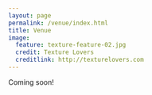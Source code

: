 ```yaml
---
layout: page
permalink: /venue/index.html
title: Venue
image:
  feature: texture-feature-02.jpg
  credit: Texture Lovers
  creditlink: http://texturelovers.com
---
```


Coming soon!
